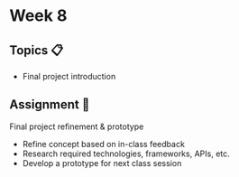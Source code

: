 # Week 8

## Topics 📋

* Final project introduction

## Assignment 📐

Final project refinement & prototype

* Refine concept based on in-class feedback
* Research required technologies, frameworks, APIs, etc.
* Develop a prototype for next class session
